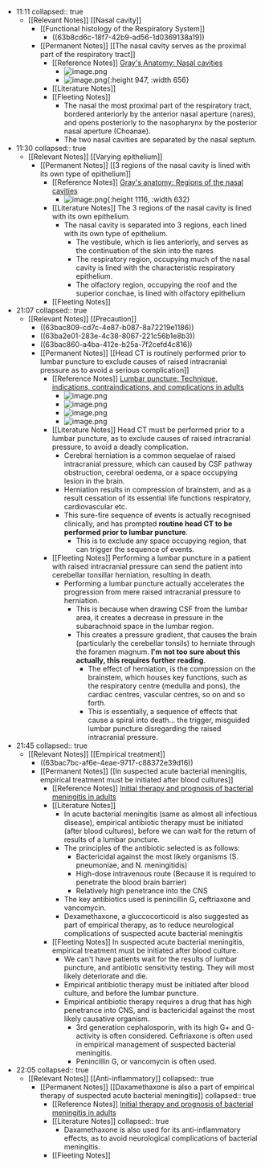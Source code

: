 - 11:11
  collapsed:: true
	- [[Relevant Notes]] [[Nasal cavity]]
		- [[Functional histology of the Respiratory System]]
			- ((63b8cd6c-18f7-42b9-ad56-1d0369138a19))
		- [[Permanent Notes]] [[The nasal cavity serves as the proximal part of the respiratory tract]]
			- [[Reference Notes]] [Gray's Anatomy: Nasal cavities](https://www-clinicalkey-com.eproxy.lib.hku.hk/#!/content/book/3-s2.0-B9780323393041000087?scrollTo=%23hl0010885:~:text=on%20each%20side.-,Nasal%20cavities,-The%20two%20nasal)
				- ![image.png](../assets/image_1673148239211_0.png)
				- ![image.png](../assets/image_1673148259290_0.png){:height 947, :width 656}
			- [[Literature Notes]]
			- [[Fleeting Notes]]
				- The nasal  the most proximal part of the respiratory tract, bordered anteriorly by the anterior nasal aperture (nares), and opens posteriorly to the nasopharynx by the posterior nasal aperture (Choanae).
				- The two nasal cavities are separated by the nasal septum.
- 11:30
  collapsed:: true
	- [[Relevant Notes]] [[Varying epithelium]]
		- [[Permanent Notes]] [[3 regions of the nasal cavity is lined with its own type of epithelium]]
			- [[Reference Notes]] [Gray's anatomy: Regions of the nasal cavities](https://www-clinicalkey-com.eproxy.lib.hku.hk/#!/content/book/3-s2.0-B9780323393041000087?scrollTo=%23hl0010885:~:text=and%20nasolacrimal%20duct.-,Regions,-Each%20nasal%20cavity)
				- ![image.png](../assets/image_1673149133675_0.png){:height 1116, :width 632}
			- [[Literature Notes]] The 3 regions of the nasal cavity is lined with its own epithelium.
				- The nasal cavity is separated into 3 regions, each lined with its own type of epithelium.
					- The vestibule, which is lies anteriorly, and serves as the continuation of the skin into the nares
					- The respiratory region, occupying much of the nasal cavity is lined with the characteristic respiratory epithelium.
					- The olfactory region, occupying the roof and the superior conchae, is lined with olfactory epithelium
			- [[Fleeting Notes]]
- 21:07
  collapsed:: true
	- [[Relevant Notes]] [[Precaution]]
		- ((63bac809-cd7c-4e87-b087-8a72219e1186))
		- ((63ba2e01-283e-4c38-8067-221c56b1e8b3))
		- ((63bac860-a4ba-412e-b25a-7f2cefd4c816))
		- [[Permanent Notes]] [[Head CT is routinely performed prior to lumbar puncture to exclude causes of raised intracranial pressure as to avoid a serious complication]]
			- [[Reference Notes]] [Lumbar puncture: Technique, indications, contraindications, and complications in adults](https://www-uptodate-com.eproxy.lib.hku.hk/contents/lumbar-puncture-technique-indications-contraindications-and-complications-in-adults?search=lumbar%20puncture%20space%20occupying%20lesion&source=search_result&selectedTitle=5~150&usage_type=default&display_rank=5#)
				- ![image.png](../assets/image_1673183617891_0.png)
				- ![image.png](../assets/image_1673183845226_0.png)
				- ![image.png](../assets/image_1673183867932_0.png)
				- ![image.png](../assets/image_1673183881538_0.png)
			- [[Literature Notes]] Head CT must be performed prior to a lumbar puncture, as to exclude causes of raised intracranial pressure, to avoid a deadly complication.
				- Cerebral herniation is a common sequelae of raised intracranial pressure, which can caused by CSF pathway obstruction, cerebral oedema, or a space occupying lesion in the brain.
				- Herniation results in compression of brainstem, and as a result cessation of its essential life functions respiratory, cardiovascular etc.
				- This sure-fire sequence of events is actually recognised clinically, and has prompted **routine head CT to be performed prior to lumbar puncture**.
					- This is to exclude any space occupying region, that can trigger the sequence of events.
			- [[Fleeting Notes]] Performing a lumbar puncture in a patient with raised intracranial pressure can send the patient into cerebellar tonsillar herniation, resulting in death.
				- Performing a lumbar puncture actually accelerates the progression from mere raised intracranial pressure to herniation.
					- This is because when drawing CSF from the lumbar area, it creates a decrease in pressure in the subarachnoid space in the lumbar region.
					- This creates a pressure gradient, that causes the brain (particularly the cerebellar tonsils) to herniate through the foramen magnum. **I'm not too sure about this actually, this requires further reading**.
						- The effect of herniation, is the compression on the brainstem, which houses key functions, such as the respiratory centre (medulla and pons), the cardiac centres, vascular centres, so on and so forth.
						- This is essentially, a sequence of effects that cause a spiral into death... the trigger, misguided lumbar puncture disregarding the raised intracranial pressure.
- 21:45
  collapsed:: true
	- [[Relevant Notes]] [[Empirical treatment]]
		- ((63bac7bc-af6e-4eae-9717-c88372e39d16))
		- [[Permanent Notes]] [[In suspected acute bacterial meningitis, empirical treatment must be initiated after blood cultures]]
			- [[Reference Notes]] [Initial therapy and prognosis of bacterial meningitis in adults](https://www-uptodate-com.eproxy.lib.hku.hk/contents/initial-therapy-and-prognosis-of-bacterial-meningitis-in-adults?search=Acute%20bacterial%20meningitis&source=search_result&selectedTitle=4~150&usage_type=default&display_rank=4#H9)
			- [[Literature Notes]]
				- In acute bacterial meningitis (same as almost all infectious disease), empirical antibiotic therapy must be initiated (after blood cultures), before we can wait for the return of results of a lumbar puncture.
				- The principles of the antibiotic selected is as follows:
					- Bactericidal against the most likely organisms (S. pneumoniae, and N. meningitidis)
					- High-dose intravenous route (Because it is required to penetrate the blood brain barrier)
					- Relatively high penetrance into the CNS
				- The key antibiotics used is penincillin G, ceftriaxone and vancomycin.
				- Dexamethaxone, a gluccocorticoid is also suggested as part of empirical therapy, as to reduce neurological complications of suspected acute bacterial meningitis
			- [[Fleeting Notes]] In suspected acute bacterial meningitis, empirical treatment must be initiated after blood culture.
				- We can't have patients wait for the results of lumbar puncture, and antibiotic sensitivity testing. They will most likely deteriorate and die.
				- Empirical antibiotic therapy must be initiated after blood culture, and before the lumbar puncture.
				- Empirical antibiotic therapy requires a drug that has high penetrance into CNS, and is bactericidal against the most likely causative organism.
					- 3rd generation cephalosporin, with its high G+ and G- activity is often considered. Ceftriaxone is often used in empirical management of suspected bacterial meningitis.
					- Penincillin G, or vancomycin is often used.
- 22:05
  collapsed:: true
	- [[Relevant Notes]] [[Anti-inflammatory]]
	  collapsed:: true
		- [[Permanent Notes]] [[Daxamethaxone is also a part of empirical therapy of suspected acute bacterial meningitis]]
		  collapsed:: true
			- [[Reference Notes]] [Initial therapy and prognosis of bacterial meningitis in adults](https://www-uptodate-com.eproxy.lib.hku.hk/contents/initial-therapy-and-prognosis-of-bacterial-meningitis-in-adults?search=Acute%20bacterial%20meningitis&source=search_result&selectedTitle=4~150&usage_type=default&display_rank=4#H9)
			- [[Literature Notes]]
			  collapsed:: true
				- Daxamethaxone is also used for its anti-inflammatory effects, as to avoid neurological complications of bacterial meningitis.
			- [[Fleeting Notes]]